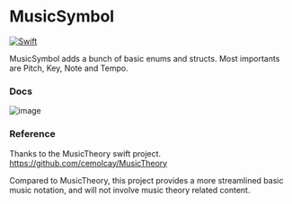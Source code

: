 # MusicSymbol
[![Swift](https://github.com/musical77/MusicSymbol/actions/workflows/swift.yml/badge.svg?branch=main)](https://github.com/musical77/MusicSymbol/actions/workflows/swift.yml)

MusicSymbol adds a bunch of basic enums and structs. Most importants are Pitch, Key, Note and Tempo.

### Docs

![image](https://user-images.githubusercontent.com/51254187/152680385-ea934582-5273-456b-a049-4bcab301b2ee.png)


### Reference

Thanks to the MusicTheory swift project. https://github.com/cemolcay/MusicTheory

Compared to MusicTheory, this project provides a more streamlined basic music notation, and will not involve music theory related content.
